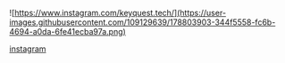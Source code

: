 ![https://www.instagram.com/keyquest.tech/](https://user-images.githubusercontent.com/109129639/178803903-344f5558-fc6b-4694-a0da-6fe41ecba97a.png)

[instagram](https://www.instagram.com/keyquest.tech/)
